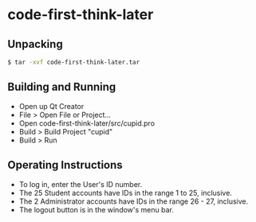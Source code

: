 # code-first-think-later

## Unpacking
```bash
$ tar -xvf code-first-think-later.tar
```

## Building and Running
- Open up Qt Creator
- File > Open File or Project...
- Open code-first-think-later/src/cupid.pro
- Build > Build Project "cupid"
- Build > Run

## Operating Instructions
- To log in, enter the User's ID number.
- The 25 Student accounts have IDs in the range 1 to 25, inclusive.
- The 2 Administrator accounts have IDs in the range 26 - 27, inclusive.
- The logout button is in the window's menu bar.
